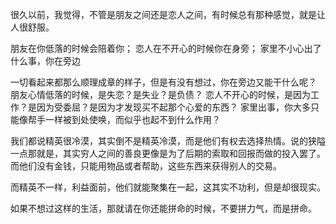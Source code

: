 
很久以前，我觉得，不管是朋友之间还是恋人之间，有时候总有那种感觉，就是让人很舒服。

朋友在你低落的时候会陪着你；
恋人在不开心的时候你在身旁；
家里不小心出了什么事，你在旁边

一切看起来都那么顺理成章的样子，但是有没有想过，你在旁边又能干什么呢？
朋友心情低落的时候，是失恋？是失业？是负债？
恋人不开心的时候，是因为工作？是因为受委屈？是因为才发现买不起那个心爱的东西？
家里出事，你大多只能像帮手一样被到处使唤，而似乎也起不到什么作用？

我们都说精英很冷漠，其实倒不是精英冷漠，而是他们有权去选择热情。说的狭隘一点那就是，其实穷人之间的善良更像是为了后期的索取和回报而做的投入罢了。而他们没有金钱，只能用物品或者帮助，这些东西来获得别人的交易。

而精英不一样，利益面前，他们就能聚集在一起，这其实不功利，但是却很现实。

如果不想过这样的生活，那就请在你还能拼命的时候，不要拼力气，而是拼命。
